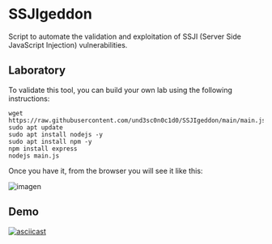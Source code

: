 # SSJIgeddon
Script to automate the validation and exploitation of SSJI (Server Side JavaScript Injection) vulnerabilities.

## Laboratory
To validate this tool, you can build your own lab using the following instructions:
```
wget https://raw.githubusercontent.com/und3sc0n0c1d0/SSJIgeddon/main/main.js
sudo apt update
sudo apt install nodejs -y
sudo apt install npm -y
npm install express
nodejs main.js
```

Once you have it, from the browser you will see it like this:

![imagen](https://github.com/und3sc0n0c1d0/SSJIgeddon/assets/32236059/99b631a5-1746-4ed5-8e38-3603506ae647)

## Demo
[![asciicast](https://asciinema.org/a/608797.svg)](https://asciinema.org/a/608797)
